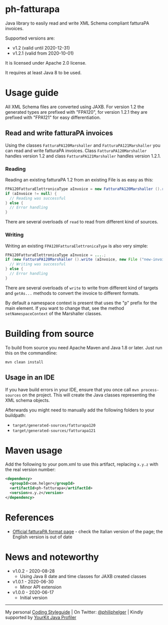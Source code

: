 # ph-fatturapa

Java library to easily read and write XML Schema compliant fatturaPA invoices.

Supported versions are:
* v1.2 (valid until 2020-12-31) 
* v1.2.1 (valid from 2020-10-01)

It is licensed under Apache 2.0 license.

It requires at least Java 8 to be used.

# Usage guide

All XML Schema files are converted using JAXB.
For version 1.2 the generated types are prefixed with "FPA120", for version 1.2.1 they are prefixed with "FPA121" for easy differentiation.

## Read and write fatturaPA invoices

Using the classes `FatturaPA120Marshaller` and `FatturaPA121Marshaller` you can read and write fatturaPA invoices.
Class `FatturaPA120Marshaller` handles version 1.2 and class `FatturaPA121Marshaller` handles version 1.2.1.

### Reading

Reading an existing fatturaPA 1.2 from an existing File is as easy as this:

```java
FPA120FatturaElettronicaType aInvoice = new FatturaPA120Marshaller ().read (new File ("invoice.xml"));
if (aInvoice != null) { 
  // Reading was successful
} else {
  // Error handling
}
```
There are several overloads of `read` to read from different kind of sources.

### Writing

Writing an existing `FPA120FatturaElettronicaType` is also very simple:

```java
FPA120FatturaElettronicaType aInvoice = ....;
if (new FatturaPA120Marshaller ().write (aInvoice, new File ("new-invoice.xml")).isSuccess ()) { 
  // Writing was successful
} else {
  // Error handling
}
```
There are several overloads of `write` to write from different kind of targets and `getAs...` methods to convert the invoice to different formats.

By default a namespace context is present that uses the "p" prefix for the main element. If you want to change that, see the method `setNamespaceContext` of the Marshaller classes. 

# Building from source

To build from source you need Apache Maven and Java 1.8 or later.
Just run this on the commandline:

```shell
mvn clean install
```

## Usage in an IDE

If you have build errors in your IDE, ensure that you once call `mvn process-sources` on the project. This will create the Java classes representing the XML schema objects.

Afterwards you might need to manually add the following folders to your buildpath:
* `target/generated-sources/fatturapa120`
* `target/generated-sources/fatturapa121`

# Maven usage

Add the following to your pom.xml to use this artifact, replacing `x.y.z` with the real version number:

```xml
<dependency>
  <groupId>com.helger</groupId>
  <artifactId>ph-fatturapa</artifactId>
  <version>x.y.z</version>
</dependency>
```

# References

* [Official fatturaPA format page]( https://www.fatturapa.gov.it/export/fatturazione/it/normativa/f-2.htm) - check the Italian version of the page; the English version is out of date

# News and noteworthy

* v1.0.2 - 2020-08-28
    * Using Java 8 date and time classes for JAXB created classes
* v1.0.1 - 2020-06-30
    * Minor API extension
* v1.0.0 - 2020-06-17
    * Initial version

---

My personal [Coding Styleguide](https://github.com/phax/meta/blob/master/CodingStyleguide.md) |
On Twitter: <a href="https://twitter.com/philiphelger">@philiphelger</a> |
Kindly supported by [YourKit Java Profiler](https://www.yourkit.com)